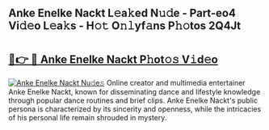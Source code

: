 ## Anke Enelke Nackt L𝚎a𝚔ed N𝚞𝚍e - Part-eo4 Vi𝚍𝚎o L𝚎a𝚔s - H𝚘𝚝 O𝚗𝚕yf𝚊ns P𝚑𝚘tos 2Q4Jt

# <h2><a href="http://kf8z99.oniu.top/?m=Anke+Enelke+Nackt">🔗👉 🔴 Anke Enelke Nackt P𝚑ot𝚘𝚜 V𝚒d𝚎o</a></h2>

[![Anke Enelke Nackt Nu𝚍e𝚜](https://i.imgur.com/0qMVB7G.gif)](http://kf8z99.oniu.top/?m=Anke+Enelke+Nackt)
Online creator and multimedia entertainer Anke Enelke Nackt, known for disseminating dance and lifestyle knowledge through popular dance routines and brief clips. Anke Enelke Nackt's public persona is characterized by its sincerity and openness, while the intricacies of his personal life remain shrouded in mystery.  
